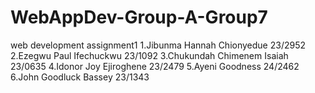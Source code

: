 # WebAppDev-Group-A-Group7
web development assignment1
1.Jibunma Hannah Chionyedue 23/2952
2.Ezegwu Paul Ifechuckwu 23/1092
3.Chukundah Chimenem Isaiah 23/0635
4.Idonor Joy Ejiroghene  23/2479
5.Ayeni Goodness 24/2462
6.John Goodluck Bassey 23/1343
